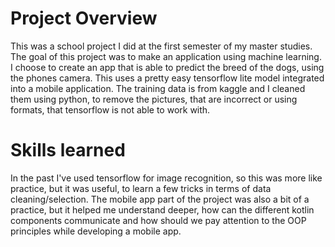 # Project Overview
This was a school project I did at the first semester of my master studies. The goal of this project was to make an application using machine learning.
I choose to create an app that is able to predict the breed of the dogs, using the phones camera. This uses a pretty easy tensorflow lite model integrated into a mobile application. 
The training data is from kaggle and I cleaned them using python, to remove the pictures, that are incorrect or using formats, that tensorflow is not able to work with. 


# Skills learned
In the past I've used tensorflow for image recognition, so this was more like practice, but it was useful, to learn a few tricks in terms of data cleaning/selection.
The mobile app part of the project was also a bit of a practice, but it helped me understand deeper, 
how can the different kotlin components communicate and how should we pay attention to the OOP principles while developing a mobile app.
